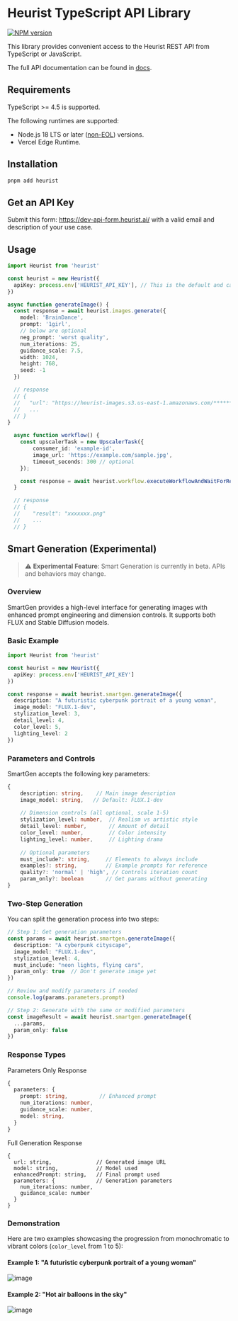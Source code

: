 # Heurist TypeScript API Library

[![NPM version](https://img.shields.io/npm/v/heurist.svg)](https://npmjs.org/package/heurist)

This library provides convenient access to the Heurist REST API from TypeScript or JavaScript.

The full API documentation can be found in [docs](https://sdk.heurist.ai/).

## Requirements

TypeScript >= 4.5 is supported.

The following runtimes are supported:

- Node.js 18 LTS or later ([non-EOL](https://endoflife.date/nodejs)) versions.
- Vercel Edge Runtime.

## Installation

```sh
pnpm add heurist
```

## Get an API Key

Submit this form: https://dev-api-form.heurist.ai/ with a valid email and description of your use case.

## Usage

```ts
import Heurist from 'heurist'

const heurist = new Heurist({
  apiKey: process.env['HEURIST_API_KEY'], // This is the default and can be omitted
})

async function generateImage() {
  const response = await heurist.images.generate({
    model: 'BrainDance',
    prompt: '1girl',
    // below are optional
    neg_prompt: 'worst quality',
    num_iterations: 25,
    guidance_scale: 7.5,
    width: 1024,
    height: 768,
    seed: -1
  })

  // response
  // {
  //   "url": "https://heurist-images.s3.us-east-1.amazonaws.com/**********.png"
  //   ...
  // }
}

  async function workflow() {
    const upscalerTask = new UpscalerTask({
        consumer_id: 'example-id',
        image_url: 'https://example.com/sample.jpg',
        timeout_seconds: 300 // optional
    });

    const response = await heurist.workflow.executeWorkflowAndWaitForResult(upscalerTask);
  }

  // response
  // {
  //    "result": "xxxxxxx.png"
  //    ...
  // }

```

## Smart Generation (Experimental)
> ⚠️ **Experimental Feature**: Smart Generation is currently in beta. APIs and behaviors may change.

### Overview
SmartGen provides a high-level interface for generating images with enhanced prompt engineering and dimension controls. It supports both FLUX and Stable Diffusion models.

### Basic Example
```ts
import Heurist from 'heurist'

const heurist = new Heurist({
  apiKey: process.env['HEURIST_API_KEY']
})

const response = await heurist.smartgen.generateImage({
  description: "A futuristic cyberpunk portrait of a young woman",
  image_model: "FLUX.1-dev",
  stylization_level: 3,
  detail_level: 4,
  color_level: 5,
  lighting_level: 2
})
```

### Parameters and Controls
SmartGen accepts the following key parameters:
```ts
{
    description: string,    // Main image description
    image_model: string,   // Default: FLUX.1-dev
    
    // Dimension controls (all optional, scale 1-5)
    stylization_level: number,  // Realism vs artistic style
    detail_level: number,       // Amount of detail
    color_level: number,        // Color intensity
    lighting_level: number,     // Lighting drama
    
    // Optional parameters
    must_include?: string,     // Elements to always include
    examples?: string,         // Example prompts for reference
    quality?: 'normal' | 'high', // Controls iteration count
    param_only?: boolean       // Get params without generating
}
```

### Two-Step Generation
You can split the generation process into two steps:
```ts
// Step 1: Get generation parameters
const params = await heurist.smartgen.generateImage({
  description: "A cyberpunk cityscape",
  image_model: "FLUX.1-dev",
  stylization_level: 4,
  must_include: "neon lights, flying cars",
  param_only: true  // Don't generate image yet
})

// Review and modify parameters if needed
console.log(params.parameters.prompt)

// Step 2: Generate with the same or modified parameters
const imageResult = await heurist.smartgen.generateImage({
  ...params,
  param_only: false
})
```

### Response Types
Parameters Only Response
```ts
{
  parameters: {
    prompt: string,          // Enhanced prompt
    num_iterations: number,
    guidance_scale: number,
    model: string,
  }
}
```
Full Generation Response
```
{
  url: string,              // Generated image URL
  model: string,            // Model used
  enhancedPrompt: string,   // Final prompt used
  parameters: {             // Generation parameters
    num_iterations: number,
    guidance_scale: number
  }
}
```
### Demonstration
Here are two examples showcasing the progression from monochromatic to vibrant colors (`color_level` from 1 to 5):

#### Example 1: "A futuristic cyberpunk portrait of a young woman"
![image](https://imagedelivery.net/0LwqpAMWL2C8o12h9UoZew/e6ec7ba5-9d89-4e3e-5878-b09509088500/public)

#### Example 2: "Hot air balloons in the sky"
![image](https://imagedelivery.net/0LwqpAMWL2C8o12h9UoZew/def7efa4-6d38-48ac-c919-d242de544900/public)



